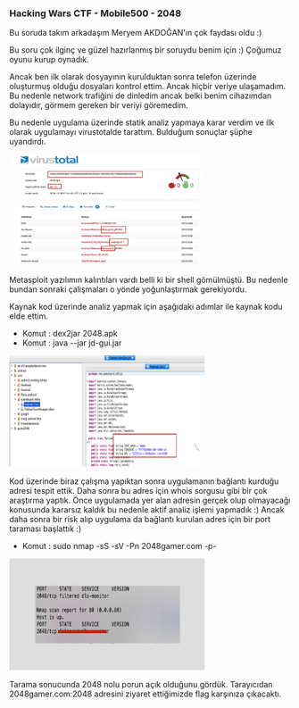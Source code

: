 ### Hacking Wars CTF - Mobile500 - 2048

Bu soruda takım arkadaşım Meryem AKDOĞAN'ın çok faydası oldu :)

Bu soru çok ilginç ve güzel hazırlanmış bir soruydu benim için :) Çoğumuz oyunu kurup oynadık. 

Ancak ben ilk olarak dosyayının kurulduktan sonra telefon üzerinde oluşturmuş olduğu dosyaları kontrol ettim. Ancak hiçbir veriye ulaşamadım. Bu nedenle network trafiğini de dinledim ancak belki benim cihazımdan dolayıdır, görmem gereken bir veriyi göremedim.

Bu nedenle uygulama üzerinde statik analiz yapmaya karar verdim ve ilk olarak uygulamayı virustotalde tarattım.
Bulduğum sonuçlar şüphe uyandırdı.

<img src="/Mobil/Mobil400/Resimler/virustotal.png" width="350" height="200"/>

Metasploit yazılımın kalıntıları vardı belli ki bir shell gömülmüştü. Bu nedenle bundan sonraki çalışmaları o yönde yoğunlaştırmak gerekiyordu.

Kaynak kod üzerinde analiz yapmak için aşağıdaki adımlar ile kaynak kodu elde ettim.

* Komut : dex2jar 2048.apk
* Komut : java --jar jd-gui.jar

<img src="/Mobil/Mobil400/Resimler/payload.png" width="350" height="200"/>

Kod üzerinde biraz çalışma yapıktan sonra uygulamanın bağlantı kurduğu adresi tespit ettik. Daha sonra bu adres için whois sorgusu gibi bir çok araştırma yaptık. Önce uygulamada yer alan adresin gerçek olup olmayacağı konusunda kararsız kaldık bu nedenle aktif analiz işlemi yapmadık :)
Ancak daha sonra bir risk alıp uygulama da bağlantı kurulan adres için bir port taraması başlattık :)

* Komut : sudo nmap -sS -sV -Pn 2048gamer.com -p-

<img src="/Mobil/Mobil400/Resimler/port.png" width="350" height="200"/>

Tarama sonucunda 2048 nolu porun açık olduğunu gördük. Tarayıcıdan 2048gamer.com:2048 adresini ziyaret ettiğimizde flag karşınıza çıkacaktı.


